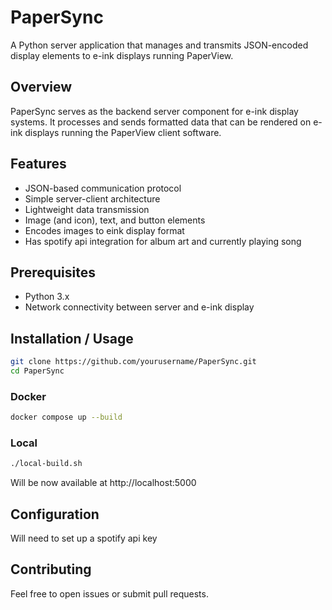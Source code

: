 # PaperSync

A Python server application that manages and transmits JSON-encoded display elements to e-ink displays running PaperView.

## Overview

PaperSync serves as the backend server component for e-ink display systems. It processes and sends formatted data that can be rendered on e-ink displays running the PaperView client software.

## Features
- JSON-based communication protocol
- Simple server-client architecture
- Lightweight data transmission
- Image (and icon), text, and button elements
- Encodes images to eink display format
- Has spotify api integration for album art and currently playing song

## Prerequisites

- Python 3.x
- Network connectivity between server and e-ink display

## Installation / Usage

```bash
git clone https://github.com/yourusername/PaperSync.git
cd PaperSync
```

### Docker

```bash
docker compose up --build
```

### Local

```bash
./local-build.sh
```

Will be now available at http://localhost:5000


## Configuration

Will need to set up a spotify api key

## Contributing

Feel free to open issues or submit pull requests.